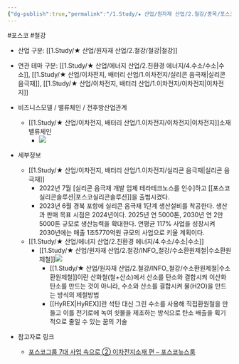 ```yaml
---
{"dg-publish":true,"permalink":"/1.Study/★ 산업/원자재 산업/2.철강/종목/포스코/","created":"2023-06-20T14:24:58.965+09:00","updated":"2025-06-26T13:22:02.560+09:00"}
---
```


#포스코 #철강 

- 산업 구분: [[1.Study/★ 산업/원자재 산업/2.철강/철강\|철강]]


- 연관 테마 구분: [[1.Study/★ 산업/에너지 산업/2.친환경 에너지/4.수소/수소\|수소]], [[1.Study/★ 산업/이차전지, 배터리 산업/1.이차전지/실리콘 음극재\|실리콘 음극재]], [[1.Study/★ 산업/이차전지, 배터리 산업/1.이차전지/이차전지\|이차전지]]


- 비즈니스모델 / 밸류체인 / 전후방산업관계
	- [[1.Study/★ 산업/이차전지, 배터리 산업/1.이차전지/이차전지\|이차전지]]소재 밸류체인
		- ![](https://i.imgur.com/DlrQ9bL.png)

- 세부정보
	- [[1.Study/★ 산업/이차전지, 배터리 산업/1.이차전지/실리콘 음극재\|실리콘 음극재]]
		- 2022년 7월 [실리콘 음극재 개발 업체 테라테크노스를 인수]하고 [[포스코실리콘솔루션\|포스코실리콘솔루션]]을 출범시켰다. 
		- 2023년 6월 경북 포항에 실리콘 음극재 1단계 생산설비를 착공한다. 생산과 판매 목표 시점은 2024년이다. 2025년 연 5000톤, 2030년 연 2만5000톤 규모로 생산능력을 확대한다. 연평균 117% 사업을 성장시켜 2030년에는 매출 1조5770억원 규모의 사업으로 키울 계획이다.
	- [[1.Study/★ 산업/에너지 산업/2.친환경 에너지/4.수소/수소\|수소]]
		- [[1.Study/★ 산업/원자재 산업/2.철강/INFO_철강/수소환원제철\|수소환원제철]]![](https://i.imgur.com/63OAyoy.png)
			- [[1.Study/★ 산업/원자재 산업/2.철강/INFO_철강/수소환원제철\|수소환원제철]]이란 산화철(철+산소)에서 산소를 탄소와 결합시켜 이산화탄소를 만드는 것이 아니라, 수소와 산소를 결합시켜 물(H2O)을 만드는 방식의 제철방법
			- [[HyREX\|HyREX]]란 석탄 대신 그린 수소를 사용해 직접환원철을 만들고 이를 전기로에 녹여 쇳물을 제조하는 방식으로 탄소 배출을 획기적으로 줄일 수 있는 꿈의 기술


- 참고자료 링크
	- [포스코그룹 7대 사업 속으로 ② 이차전지소재 편 – 포스코뉴스룸](https://newsroom.posco.com/kr/%ed%8f%ac%ec%8a%a4%ec%bd%94%ea%b7%b8%eb%a3%b9-7%eb%8c%80-%ec%82%ac%ec%97%85-%ec%86%8d%ec%9c%bc%eb%a1%9c-%e2%91%a1-%ec%9d%b4%ec%b0%a8%ec%a0%84%ec%a7%80%ec%86%8c%ec%9e%ac-%ed%8e%b8/)
